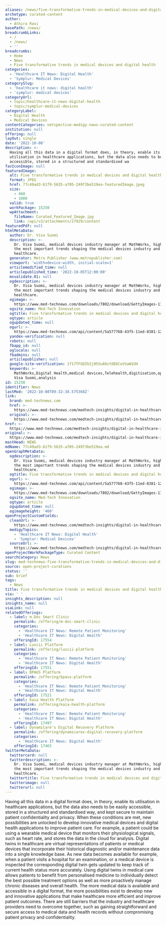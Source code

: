 ```yaml
---
aliases: /news/five-transformative-trends-in-medical-devices-and-digital-health
archetype: curated-content
author:
  - Athira Ravi
basePath: /news/
breadcrumbLinks:
  - /
  - /news/
  - ''
breadcrumbs:
  - Home
  - News
  - Five transformative trends in medical devices and digital health
categories:
  - 'Healthcare IT News: Digital Health'
  - 'Symplur: Medical Devices'
categorySlug:
  - 'healthcare it news: digital health'
  - 'symplur: medical devices'
categoryUrl:
  - topic/healthcare-it-news-digital-health
  - topic/symplur-medical-devices
categoryLabel:
  - Digital Health
  - Medical Devices
contentCategories: netspective-medigy-news-curated-content
institution: null
offering: null
layOut: single
date: '2022-10-08'
description: >-
  Having all this data in a digital format does, in theory, enable its
  utilisation in healthcare applications, but the data also needs to be easily
  accessible, stored in a structured and standardised wa
favIconImage: null
featuredImage:
  alt: Five transformative trends in medical devices and digital health
  format: JPEG
  href: 77c49ad3-61f9-5635-a705-249f3be519ea-featuredImage.jpeg
  size:
    - 460
    - 1000
  valid: true
  workPackage: 15250
  wpAttachment:
    fileName: Curated_Featured_Image.jpg
    link: /api/v3/attachments/27929/content
featuredPdf: null
htmlMetaData:
  author: Dr. Visa Suomi
  description: >-
    Dr. Visa Suomi, medical devices industry manager at MathWorks, highlights
    the most important trends shaping the medical devices industry and
    healthcare.
  generator: Metro Publisher (www.metropublisher.com)
  viewport: 'width=device-width, initial-scale=1'
  articlemodified_time: null
  articlepublished_time: '2022-10-05T12:00:00'
  msvalidate.01: null
  ogdescription: >-
    Dr. Visa Suomi, medical devices industry manager at MathWorks, highlights
    the most important trends shaping the medical devices industry and
    healthcare.
  ogimage: >-
    https://www.med-technews.com/downloads/7802/download/GettyImages-1199653598.jpg?cb=17a7bbde9c2ac3f080c55f6d65a9aa76&w=1200
  ogsite_name: Med-Tech Innovation
  ogtitle: Five transformative trends in medical devices and digital health
  ogtype: article
  ogupdated_time: null
  ogurl: >-
    https://www.med-technews.com/api/content/5a577768-43f5-11ed-8381-12274efc5439/
  yandex-verification: null
  robots: null
  fbapp_id: null
  oglocale: null
  fbadmins: null
  articlepublisher: null
  google-site-verification: 1f17TFGDIh2j055u88ztOEKCoVSaW1UH
  keywords: >-
    MathWorks,Digital Health,medical devices,Telehealth,digitisation,opinion,Dr.
    Visa Suomi,analysis
id: 15250
identifier: News
lastMod: '2022-10-08T09:32:38.575368Z'
link:
  brand: med-technews.com
  href: >-
    https://www.med-technews.com/medtech-insights/digital-in-healthcare-insights/five-transformative-trends-in-medical-devices-and-digital-he/
  original: >-
    https://www.med-technews.com/medtech-insights/digital-in-healthcare-insights/five-transformative-trends-in-medical-devices-and-digital-he/
href: >-
  https://www.med-technews.com/medtech-insights/digital-in-healthcare-insights/five-transformative-trends-in-medical-devices-and-digital-he/
original: >-
  https://www.med-technews.com/medtech-insights/digital-in-healthcare-insights/five-transformative-trends-in-medical-devices-and-digital-he/
mastHead: NEWS
mdName: 77c49ad3-61f9-5635-a705-249f3be519ea.md
openGraphMetaData:
  ogdescription: >-
    Dr. Visa Suomi, medical devices industry manager at MathWorks, highlights
    the most important trends shaping the medical devices industry and
    healthcare.
  ogtitle: Five transformative trends in medical devices and digital health
  ogurl: >-
    https://www.med-technews.com/api/content/5a577768-43f5-11ed-8381-12274efc5439/
  ogimage: >-
    https://www.med-technews.com/downloads/7802/download/GettyImages-1199653598.jpg?cb=17a7bbde9c2ac3f080c55f6d65a9aa76&w=1200
  ogsite_name: Med-Tech Innovation
  ogtype: article
  ogupdated_time: null
  ogimageheight: '460'
openProjectCustomFields:
  cleanUrl: >-
    https://www.med-technews.com/medtech-insights/digital-in-healthcare-insights/five-transformative-trends-in-medical-devices-and-digital-he/
  medigyTopics:
    - 'Healthcare IT News: Digital Health'
    - 'Symplur: Medical Devices'
  sourceUrl: >-
    https://www.med-technews.com/medtech-insights/digital-in-healthcare-insights/five-transformative-trends-in-medical-devices-and-digital-he/
openProjectWorkPackageType: Curated Content
searchCategory: News
slug: med-technews-five-transformative-trends-in-medical-devices-and-digital-health
source: open-project-curations
status: ''
sub: brief
tags:
  - News
title: Five transformative trends in medical devices and digital health
via: ' '
insights_description: null
insights_name: null
viaLink: null
relatedOfferings:
  - label: m.Doc Smart Clinic
    permalink: /offering/m-doc-smart-clinic
    categories:
      - 'Healthcare IT News: Remote Patient Monitoring'
      - 'Healthcare IT News: Digital Health'
    offeringId: 17554
  - label: Luscii Platform
    permalink: /offering/luscii-platform
    categories:
      - 'Healthcare IT News: Remote Patient Monitoring'
      - 'Healthcare IT News: Digital Health'
    offeringId: 17551
  - label: BPAUS Platform
    permalink: /offering/bpaus-platform
    categories:
      - 'Healthcare IT News: Remote Patient Monitoring'
      - 'Healthcare IT News: Digital Health'
    offeringId: 17521
  - label: Kaia Health Platform
    permalink: /offering/kaia-health-platform
    categories:
      - 'Healthcare IT News: Remote Patient Monitoring'
      - 'Healthcare IT News: Digital Health'
    offeringId: 17497
  - label: DynamiCare's Digital Recovery Platform
    permalink: /offering/dynamicares-digital-recovery-platform
    categories:
      - 'Healthcare IT News: Digital Health'
    offeringId: 17465
twitterMetaData:
  twittercard: null
  twitterdescription: >-
    Dr. Visa Suomi, medical devices industry manager at MathWorks, highlights
    the most important trends shaping the medical devices industry and
    healthcare.
  twittertitle: Five transformative trends in medical devices and digital health
  twitterimage: null
  twitterurl: null
---
```

<p>Having all this data in a digital format does, in theory, enable its utilisation in healthcare applications, but the data also needs to be easily accessible, stored in a structured and standardised way, and kept secure to maintain patient confidentiality and privacy.
When these conditions are met, new possibilities are unlocked to develop innovative medical devices and digital health applications to improve patient care.
For example, a patient could be using a wearable medical device that monitors their physiological signals, such as heart rate, and stores the data in the cloud for analysis.
Digital twins in healthcare are virtual representations of patients or medical devices that incorporate their historical diagnostic and/or maintenance data into a single knowledge base.
As new data becomes available for example, when a patient visits a hospital for an examination, or a medical device is inspected the corresponding digital twin gets updated to keep track of current health status more accurately.
Using digital twins in medical care allows patients to benefit from personalised medicine to individually detect the best possible treatment options as well as more proactively manage chronic diseases and overall health.
The more medical data is available and accessible in a digital format, the more possibilities exist to develop new and innovative applications that make healthcare more efficient and improve patient outcomes.
There are still barriers that the industry and healthcare providers need to overcome together, such as gaining straightforward and secure access to medical data and health records without compromising patient privacy and confidentiality.</p>